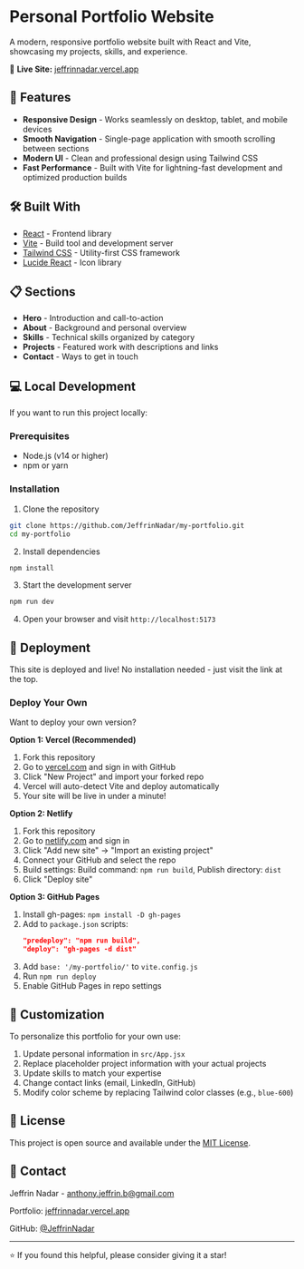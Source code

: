 # Personal Portfolio Website

A modern, responsive portfolio website built with React and Vite, showcasing my projects, skills, and experience.

🔗 **Live Site:** [jeffrinnadar.vercel.app](https://jeffrinnadar.vercel.app)

## 🚀 Features

- **Responsive Design** - Works seamlessly on desktop, tablet, and mobile devices
- **Smooth Navigation** - Single-page application with smooth scrolling between sections
- **Modern UI** - Clean and professional design using Tailwind CSS
- **Fast Performance** - Built with Vite for lightning-fast development and optimized production builds

## 🛠️ Built With

- [React](https://reactjs.org/) - Frontend library
- [Vite](https://vitejs.dev/) - Build tool and development server
- [Tailwind CSS](https://tailwindcss.com/) - Utility-first CSS framework
- [Lucide React](https://lucide.dev/) - Icon library

## 📋 Sections

- **Hero** - Introduction and call-to-action
- **About** - Background and personal overview
- **Skills** - Technical skills organized by category
- **Projects** - Featured work with descriptions and links
- **Contact** - Ways to get in touch

## 💻 Local Development

If you want to run this project locally:

### Prerequisites

- Node.js (v14 or higher)
- npm or yarn

### Installation

1. Clone the repository
```bash
git clone https://github.com/JeffrinNadar/my-portfolio.git
cd my-portfolio
```

2. Install dependencies
```bash
npm install
```

3. Start the development server
```bash
npm run dev
```

4. Open your browser and visit `http://localhost:5173`

## 🚀 Deployment

This site is deployed and live! No installation needed - just visit the link at the top.

### Deploy Your Own

Want to deploy your own version?

**Option 1: Vercel (Recommended)**
1. Fork this repository
2. Go to [vercel.com](https://vercel.com) and sign in with GitHub
3. Click "New Project" and import your forked repo
4. Vercel will auto-detect Vite and deploy automatically
5. Your site will be live in under a minute!

**Option 2: Netlify**
1. Fork this repository
2. Go to [netlify.com](https://netlify.com) and sign in
3. Click "Add new site" → "Import an existing project"
4. Connect your GitHub and select the repo
5. Build settings: Build command: `npm run build`, Publish directory: `dist`
6. Click "Deploy site"

**Option 3: GitHub Pages**
1. Install gh-pages: `npm install -D gh-pages`
2. Add to `package.json` scripts:
   ```json
   "predeploy": "npm run build",
   "deploy": "gh-pages -d dist"
   ```
3. Add `base: '/my-portfolio/'` to `vite.config.js`
4. Run `npm run deploy`
5. Enable GitHub Pages in repo settings

## 📝 Customization

To personalize this portfolio for your own use:

1. Update personal information in `src/App.jsx`
2. Replace placeholder project information with your actual projects
3. Update skills to match your expertise
4. Change contact links (email, LinkedIn, GitHub)
5. Modify color scheme by replacing Tailwind color classes (e.g., `blue-600`)

## 📄 License

This project is open source and available under the [MIT License](LICENSE).

## 📧 Contact

Jeffrin Nadar - [anthony.jeffrin.b@gmail.com](mailto:anthony.jeffrin.b@gmail.com)

Portfolio: [jeffrinnadar.vercel.app](https://jeffrinnadar.vercel.app)

GitHub: [@JeffrinNadar](https://github.com/JeffrinNadar)

---

⭐ If you found this helpful, please consider giving it a star!